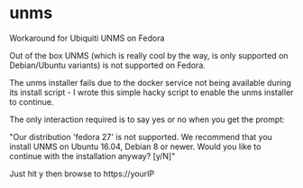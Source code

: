 # unms
Workaround for Ubiquiti UNMS on Fedora

Out of the box UNMS (which is really cool by the way,  is only supported on Debian/Ubuntu variants) is not supported on Fedora.

The unms installer fails due to the docker service not being available during its install script - I wrote this simple hacky script to enable the unms installer to continue.

The only interaction required is to say yes or no when you get the prompt:

"Our distribution 'fedora 27' is not supported.
We recommend that you install UNMS on Ubuntu 16.04, Debian 8 or newer.
Would you like to continue with the installation anyway? [y/N]"

Just hit y then browse to https://yourIP

